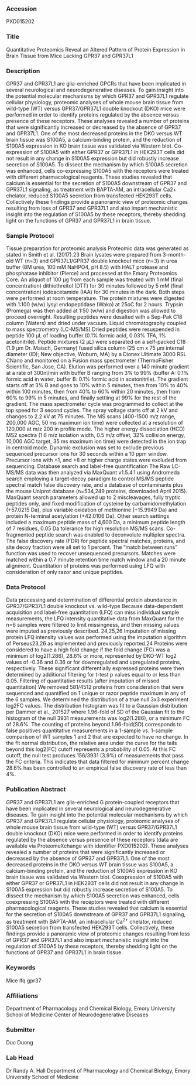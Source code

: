 ### Accession
PXD015202

### Title
Quantitative Proteomics Reveal an Altered Pattern of Protein Expression in Brain Tissue from Mice Lacking GPR37 and GPR37L1

### Description
GPR37 and GPR37L1 are glia-enriched GPCRs that have been implicated in several neurological and neurodegenerative diseases. To gain insight into the potential molecular mechanisms by which GPR37 and GPR37L1 regulate cellular physiology, proteomic analyses of whole mouse brain tissue from wild-type (WT) versus GPR37/GPR37L1 double knockout (DKO) mice were performed in order to identify proteins regulated by the absence versus presence of these receptors. These analyses revealed a number of proteins that were significantly increased or decreased by the absence of GPR37 and GPR37L1. One of the most decreased proteins in the DKO versus WT brain tissue was S100A5, a calcium-binding protein, and the reduction of S100A5 expression in KO brain tissue was validated via Western blot. Co-expression of S100A5 with either GPR37 or GPR37L1 in HEK293T cells did not result in any change in S100A5 expression but did robustly increase secretion of S100A5. To dissect the mechanism by which S100A5 secretion was enhanced, cells co-expressing S100A5 with the receptors were treated with different pharmacological reagents. These studies revealed that calcium is essential for the secretion of S100A5 downstream of GPR37 and GPR37L1 signaling, as treatment with BAPTA-AM, an intracellular Ca2+ chelator, reduced S100A5 secretion from transfected HEK293T cells. Collectively these findings provide a panoramic view of proteomic changes resulting from loss of GPR37 and GPR37L1 and also impart mechanistic insight into the regulation of S100A5 by these receptors, thereby shedding light on the functions of GPR37 and GPR37L1 in brain tissue.

### Sample Protocol
Tissue preparation for proteomic analysis Proteomic data was generated as stated in Smith et al. (2017).23 Brain lysates were prepared from 3-month-old WT (n=3) and GPR37L1/GPR37 double knockout mice (n=3) in urea buffer (8M urea, 100 mM NaHPO4, pH 8.5) with HALT protease and phosphatase inhibitor (Pierce) and processed at the Emory Proteomics Core. An aliquot of 100 μg from each sample was treated with 1 mM (final concentration) dithiothreitol (DTT) for 30 minutes followed by 5 mM (final concentration) iodoacetamide (IAA) for 30 minutes in the dark. Both steps were performed at room temperature. The protein mixtures were digested with 1:100 (w/w) lysyl endopeptidase (Wako) at 25oC for 2 hours. Trypsin (Promega) was then added at 1:50 (w/w) and digestion was allowed to proceed overnight. Resulting peptides were desalted with a Sep-Pak C18 column (Waters) and dried under vacuum.  Liquid chromatography coupled to mass spectrometry (LC-MS/MS) Dried peptides were resuspended in peptide 100 μL of loading buffer (0.1% formic acid, 0.03% TFA, 1% acetonitrile). Peptide mixtures (2 μL) were separated on a self-packed C18 (1.9 μm Dr. Maisch, Germany) fused silica column (25 cm x 75 μm internal diameter (ID); New objective, Woburn, MA) by a Dionex Ultimate 3000 RSL CNano and monitored on a Fusion mass spectrometer (ThermoFisher Scientific, San Jose, CA). Elution was performed over a 140 minute gradient at a rate of 300nl/min with buffer B ranging from 3% to 99% (buffer A: 0.1% formic acid in water, buffer B: 0.1% formic acid in acetonitrile). The gradient starts off at 3% B and goes to 10% within 5 minutes, then from 10% to 40% within 100 minutes, then from 40% to 60% within 20 minutes, then from 60% to 99% in 5 minutes, and finally settling at 99% for the rest of the gradient. The mass spectrometer cycle was programmed to collect at the top speed for 3 second cycles. The spray voltage starts off at 2 kV and changes to 2.2 kV at 75 minutes. The MS scans (400-1500 m/z range, 200,000 AGC, 50 ms maximum ion time) were collected at a resolution of 120,000 at m/z 200 in profile mode. The higher energy dissociation (HCD) MS2 spectra (1.6 m/z isolation width, 0.5 m/z offset, 32% collision energy, 10,000 AGC target, 35 ms maximum ion time) were detected in the ion trap in centroid mode. Dynamic exclusion was set to exclude previous sequenced precursor ions for 30 seconds within a 10 ppm window. Precursor ions with +1, and +8 or higher charge states were excluded from sequencing.  Database search and label-free quantification The Raw LC-MS/MS data was then analyzed via MaxQuant v1.5.4.1 using Andromeda search employing a target-decoy paradigm to control MS/MS peptide spectral match false discovery rate, and a database of contaminants plus the mouse Uniprot database (n=534,249 proteins, downloaded April 2015). MaxQuant search parameters allowed up to 2 miscleavages, fully tryptic peptides only, and fixed modification of cysteine by carbamidomethylation (+57.0215 Da), plus variable oxidation of methionine (+15.9949 Da) and protein N-terminal acetylation (+42.0106 Da). Other search settings included a maximum peptide mass of 4,600 Da, a minimum peptide length of 7 residues, 0.05 Da tolerance for high resolution MS/MS scans. Co-fragmented peptide search was enabled to deconvolute multiplex spectra. The false discovery rate (FDR) for peptide spectral matches, proteins, and site decoy fraction were all set to 1 percent. The “match between runs” function was used to recover unsequenced precursors. Matches were matched within a 0.7 minute retention time match window and a 20 minute alignment. Quantitation of proteins was performed using LFQ with consideration of only razor and unique peptides.

### Data Protocol
Data processing and determination of differential protein abundance in GPR37/GPR37L1 double knockout vs. wild-type Because data-dependent acquisition and label-free quantitation (LFQ) can miss individual sample measurements, the LFQ intensity quantitative data from MaxQuant for the n=6 samples were filtered to limit missingness, and then missing values were imputed as previously described. 24,25,26 Imputation of missing protein LFQ intensity values was performed using the imputation algorithm of Perseus23,26 as implemented and previously reported.24 Proteins were considered to have a high fold change if the fold change (FC) was a minimum of log2(1.286), 28.6% or more, represented by DKO-WT log2 values of -0.36 and 0.36 or for downregulated and upregulated proteins, respectively. These significant differentially expressed proteins were then determined by additional filtering for t-test p values equal to or less than 0.05.  Filtering of quantitative results (after imputation of missed quantitation) We removed 581/4512 proteins from consideration that were sequenced and quantified on 1 unique or razor peptide maximum in any of the 6 samples. We determined the distribution of a true null 3x3 experiment log2FC values. The distribution histogram was fit to a Gaussian distribution per Dammer et al., 201527 where 1.96-fold of SD of the Gaussian fit to the histogram of the null 3931 measurements was log2(1.286), or a minimum FC of 28.6%. The counting of proteins beyond 1.96-fold(SD) corresponds to false positives quantitative measurements in a 1-sample vs. 1-sample comparison of WT samples 1 and 2 that are expected to have no change. In the fit normal distribution, the relative area under the curve for the tails beyond this log2(FC) cutoff represents a probability of 0.05. At this FC cutoff, the null test produces 156/3931 (3.9%) of measurements that pass the FC criteria. This indicates that data filtered for minimum percent change 28.6% has been controlled to an empirical false discovery rate of less than 4%.

### Publication Abstract
GPR37 and GPR37L1 are glia-enriched G protein-coupled receptors that have been implicated in several neurological and neurodegenerative diseases. To gain insight into the potential molecular mechanisms by which GPR37 and GPR37L1 regulate cellular physiology, proteomic analyses of whole mouse brain tissue from wild-type (WT) versus GPR37/GPR37L1 double knockout (DKO) mice were performed in order to identify proteins regulated by the absence versus presence of these receptors (data are available via ProteomeXchange with identifier PXD015202). These analyses revealed a number of proteins that were significantly increased or decreased by the absence of GPR37 and GPR37L1. One of the most decreased proteins in the DKO versus WT brain tissue was S100A5, a calcium-binding protein, and the reduction of S100A5 expression in KO brain tissue was validated via Western blot. Coexpression of S100A5 with either GPR37 or GPR37L1 in HEK293T cells did not result in any change in S100A5 expression but did robustly increase secretion of S100A5. To dissect the mechanism by which S100A5 secretion was enhanced, cells coexpressing S100A5 with the receptors were treated with different pharmacological reagents. These studies revealed that calcium is essential for the secretion of S100A5 downstream of GPR37 and GPR37L1 signaling, as treatment with BAPTA-AM, an intracellular Ca<sup>2+</sup> chelator, reduced S100A5 secretion from transfected HEK293T cells. Collectively, these findings provide a panoramic view of proteomic changes resulting from loss of GPR37 and GPR37L1 and also impart mechanistic insight into the regulation of S100A5 by these receptors, thereby shedding light on the functions of GPR37 and GPR37L1 in brain tissue.

### Keywords
Mice lfq gpr37

### Affiliations
Department of Pharmacology and Chemical Biology, Emory University School of Medicine
Center of Neurodegenerative Diseases

### Submitter
Duc Duong

### Lab Head
Dr Randy A. Hall
Department of Pharmacology and Chemical Biology, Emory University School of Medicine


